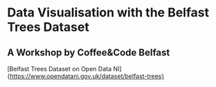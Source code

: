 # Data Visualisation with the Belfast Trees Dataset
## A Workshop by Coffee&Code Belfast

[Belfast Trees Dataset on Open Data NI]{https://www.opendatani.gov.uk/dataset/belfast-trees}
